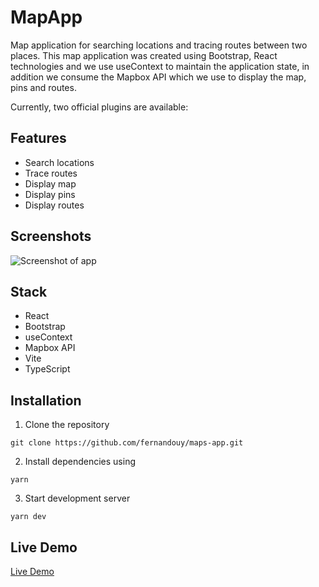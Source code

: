 # MapApp

Map application for searching locations and tracing routes between two places. This map application was created using Bootstrap, React technologies and we use useContext to maintain the application state, in addition we consume the Mapbox API which we use to display the map, pins and routes.

Currently, two official plugins are available:

## Features

- Search locations
- Trace routes
- Display map
- Display pins
- Display routes


## Screenshots

![Screenshot of app](https://i.ibb.co/jVRnRV2/mapapp.png)

## Stack

- React
- Bootstrap
- useContext
- Mapbox API
- Vite
- TypeScript

## Installation

1. Clone the repository

```
git clone https://github.com/fernandouy/maps-app.git
```

2. Install dependencies using

```
yarn
```

3. Start development server

```
yarn dev
```

## Live Demo

<a href="https://mapapp-fg.netlify.app/" target="_blank">Live Demo</a>